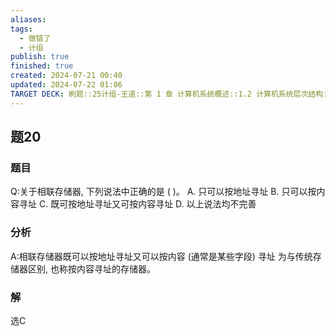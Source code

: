 ```yaml
---
aliases: 
tags:
  - 做错了
  - 计组
publish: true
finished: true
created: 2024-07-21 00:40
updated: 2024-07-22 01:06
TARGET DECK: 刷题::25计组-王道::第 1 章 计算机系统概述::1.2 计算机系统层次结构::题20
---
```


## 题20
### 题目
Q:关于相联存储器, 下列说法中正确的是 ( )。
A. 只可以按地址寻址 B. 只可以按内容寻址
C. 既可按地址寻址又可按内容寻址 D. 以上说法均不完善
### 分析
A:相联存储器既可以按地址寻址又可以按内容 (通常是某些字段) 寻址 
为与传统存储器区别, 也称按内容寻址的存储器。
### 解
选C
<!--ID: 1721583027619-->
